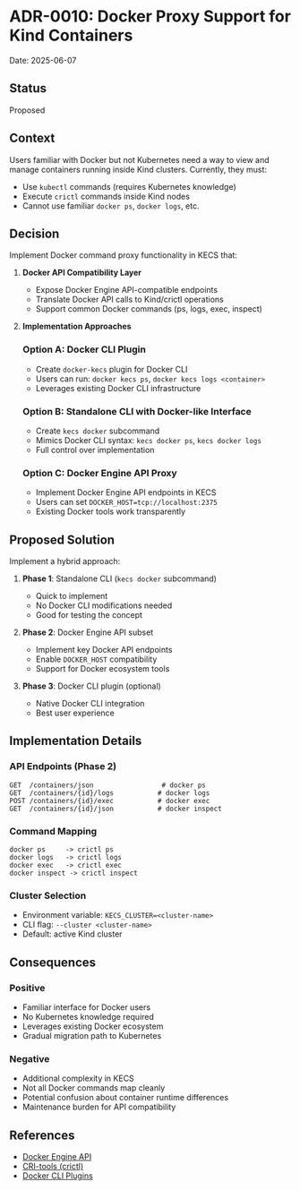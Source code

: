 # ADR-0010: Docker Proxy Support for Kind Containers

Date: 2025-06-07

## Status

Proposed

## Context

Users familiar with Docker but not Kubernetes need a way to view and manage containers running inside Kind clusters. Currently, they must:
- Use `kubectl` commands (requires Kubernetes knowledge)
- Execute `crictl` commands inside Kind nodes
- Cannot use familiar `docker ps`, `docker logs`, etc.

## Decision

Implement Docker command proxy functionality in KECS that:

1. **Docker API Compatibility Layer**
   - Expose Docker Engine API-compatible endpoints
   - Translate Docker API calls to Kind/crictl operations
   - Support common Docker commands (ps, logs, exec, inspect)

2. **Implementation Approaches**

   ### Option A: Docker CLI Plugin
   - Create `docker-kecs` plugin for Docker CLI
   - Users can run: `docker kecs ps`, `docker kecs logs <container>`
   - Leverages existing Docker CLI infrastructure

   ### Option B: Standalone CLI with Docker-like Interface
   - Create `kecs docker` subcommand
   - Mimics Docker CLI syntax: `kecs docker ps`, `kecs docker logs`
   - Full control over implementation

   ### Option C: Docker Engine API Proxy
   - Implement Docker Engine API endpoints in KECS
   - Users can set `DOCKER_HOST=tcp://localhost:2375`
   - Existing Docker tools work transparently

## Proposed Solution

Implement a hybrid approach:

1. **Phase 1**: Standalone CLI (`kecs docker` subcommand)
   - Quick to implement
   - No Docker CLI modifications needed
   - Good for testing the concept

2. **Phase 2**: Docker Engine API subset
   - Implement key Docker API endpoints
   - Enable `DOCKER_HOST` compatibility
   - Support for Docker ecosystem tools

3. **Phase 3**: Docker CLI plugin (optional)
   - Native Docker CLI integration
   - Best user experience

## Implementation Details

### API Endpoints (Phase 2)
```
GET  /containers/json                 # docker ps
GET  /containers/{id}/logs           # docker logs
POST /containers/{id}/exec           # docker exec
GET  /containers/{id}/json           # docker inspect
```

### Command Mapping
```
docker ps     -> crictl ps
docker logs   -> crictl logs
docker exec   -> crictl exec
docker inspect -> crictl inspect
```

### Cluster Selection
- Environment variable: `KECS_CLUSTER=<cluster-name>`
- CLI flag: `--cluster <cluster-name>`
- Default: active Kind cluster

## Consequences

### Positive
- Familiar interface for Docker users
- No Kubernetes knowledge required
- Leverages existing Docker ecosystem
- Gradual migration path to Kubernetes

### Negative
- Additional complexity in KECS
- Not all Docker commands map cleanly
- Potential confusion about container runtime differences
- Maintenance burden for API compatibility

## References
- [Docker Engine API](https://docs.docker.com/engine/api/)
- [CRI-tools (crictl)](https://github.com/kubernetes-sigs/cri-tools)
- [Docker CLI Plugins](https://docs.docker.com/engine/extend/plugin_api/)